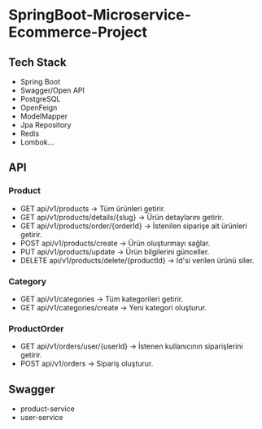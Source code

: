 # SpringBoot-Microservice-Ecommerce-Project
## Tech Stack
- Spring Boot
- Swagger/Open API
- PostgreSQL
- OpenFeign
- ModelMapper
- Jpa Repository
- Redis
- Lombok...

## API
### Product
- GET api/v1/products -> Tüm ürünleri getirir.
- GET api/v1/products/details/{slug} -> Ürün detaylarını getirir.
- GET api/v1/products/order/{orderId} -> İstenilen siparişe ait ürünleri getirir.
- POST api/v1/products/create -> Ürün oluşturmayı sağlar.
- PUT api/v1/products/update -> Ürün bilgilerini günceller.
- DELETE api/v1/products/delete/{productId} -> Id'si verilen ürünü siler.

### Category
- GET api/v1/categories -> Tüm kategorileri getirir.
- GET api/v1/categories/create -> Yeni kategori oluşturur.

### ProductOrder
- GET api/v1/orders/user/{userId} -> İstenen kullanıcının siparişlerini getirir.
- POST api/v1/orders -> Sipariş oluşturur.

## Swagger
- product-service
- user-service
